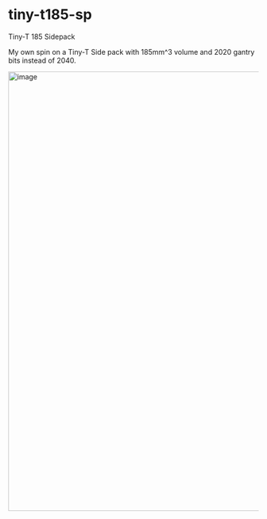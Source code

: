 # tiny-t185-sp
Tiny-T 185 Sidepack 


My own spin on a Tiny-T Side pack with 185mm^3 volume and 2020 gantry bits instead of 2040. 

<img width="886" alt="image" src="https://github.com/user-attachments/assets/04f7c284-010e-4eea-a4ed-c7c176160081" />
